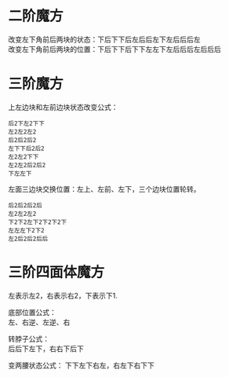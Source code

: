 # 二阶魔方
改变左下角前后两块的状态：下后下下后左后后左下左后后后左  
改变左下角前后两块的位置：下后下下后下下左左下左后后后左后后后  

# 三阶魔方
上左边块和左前边块状态改变公式：
```
后2下左2下下
左2左2左2
后2后2后2
左下下后2后2
左2左2下下
左2左2后2后2
下左左下
```
左面三边块交换位置：左上、左前、左下，三个边块位置轮转。  
```plain
后2后2后2后
左2左2左2
下2下2左下2下2下2下
左左左下2下2
左2后2后2后后
```
# 三阶四面体魔方
左表示左2，右表示右2，下表示下1.  

底部位置公式：  
左、右逆、左逆、右

转脖子公式：  
后后下左下，右右下后下

变两腰状态公式：
下下左下右左，右左下右下下
